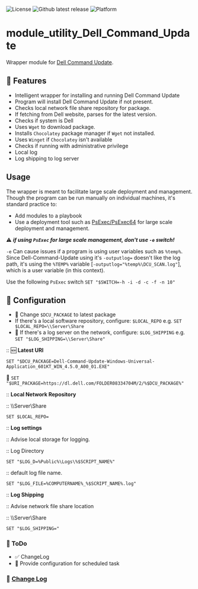 ![License](https://img.shields.io/github/license/DavidGeeraerts/module_utility_Dell_Command_Update) ![Github latest release](https://img.shields.io/github/v/release/DavidGeeraerts/module_utility_Dell_Command_Update) ![Platform](https://img.shields.io/badge/platform-win11%20%7C%20win10-lightgrey)

# module_utility_Dell_Command_Update

Wrapper module for [Dell Command Update](https://www.dell.com/support/kbdoc/en-us/000177325/dell-command-update).

## :ferris_wheel: Features

- Intelligent wrapper for installing and running Dell Command Update
- Program will install Dell Command Update if not present.
- Checks local network file share repository for package.
- If fetching from Dell website, parses for the latest version.
- Checks if system is Dell
- Uses `Wget` to download package.
- Installs `Chocolatey` package manager if `Wget` not installed.
- Uses `Winget` if `Chocolatey` isn't available
- Checks if running with administrative privilege
- Local log
- Log shipping to log server

## Usage

The wrapper is meant to facilitate large scale deployment and management.
Though the program can be run manually on individual machines, it's standard practice to:

- Add modules to a playbook
- Use a deployment tool such as [PsExec/PsExec64](https://docs.microsoft.com/en-us/sysinternals/downloads/psexec) for large scale deployment and management.

:warning: ***if using `PsExec` for large scale management, don't use `-e` switch!***

`-e` Can cause issues if a program is using user variables such as `%temp%`.
Since Dell-Command-Update using it's `-outputlog=` doesn't like the log path, it's using the `%TEMP%` variable [`-outputlog="%temp%\DCU_SCAN.log"`], which is a user variable (in this context).

Use the following `PsExec` switch `SET "$SWITCH=-h -i -d -c -f -n 10"`


## :wrench: Configuration

- :gift: Change `$DCU_PACKAGE` to latest package 
- If there's a local software repository, configure: `$LOCAL_REPO` e.g. `SET $LOCAL_REPO=\\Server\Share`
- :satellite: If there's a log server on the network, configure: `$LOG_SHIPPING` e.g. `SET "$LOG_SHIPPING=\\Server\Share"`


::	:new: **Latest URI**

`SET "$DCU_PACKAGE=Dell-Command-Update-Windows-Universal-Application_601KT_WIN_4.5.0_A00_01.EXE"`

:link: `SET "$URI_PACKAGE=https://dl.dell.com/FOLDER08334704M/2/%$DCU_PACKAGE%"`

:: **Local Network Repository**

::	\\\Server\Share

`SET $LOCAL_REPO=`

:: **Log settings**

::	Advise local storage for logging.

::	Log Directory

`SET "$LOG_D=%Public%\Logs\%$SCRIPT_NAME%"`

::	default log file name.

`SET "$LOG_FILE=%COMPUTERNAME%_%$SCRIPT_NAME%.log"`

:: **Log Shipping**

::	Advise network file share location

::	\\\Server\Share

`SET "$LOG_SHIPPING="`


### :calendar: ToDo

- :white_check_mark: ChangeLog
- :black_square_button: Provide configuration for scheduled task

### :notebook: [Change Log](./ChangeLog.md)


